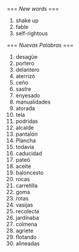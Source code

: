 === *New words* ===

1. shake up
2. fable
3. self-rightous

=== *Nuevas Palabras* ===

1. desagüe
2. portero
3. delantero
4. aterrizó
5. ceño
6. sastre
7. enyesado
8. manualidades
9. atorada
10. tela
11. podridas
12. alcalde
13. pantalón
14. Plancha
15. todavía
16. caducidad
17. pateó
18. aceite
19. baloncesto
20. rocas
21. carretilla
22. goma
23. rotas
24. vasijas
25. recolecta
26. jardínaba
27. colmena
28. agriete
29. flotando
30. alineadas
